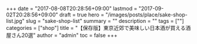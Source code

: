 +++
date = "2017-08-08T20:28:56+09:00"
lastmod = "2017-09-02T20:28:56+09:00"
draft = true
hero = "/images/posts/place/sake-shop-list.jpg"
slug = "sake-shop-list"
summary = ""
description = ""
tags = [""]
categories = ["shop"]
title = "【保存版】東京近郊で美味しい日本酒が買える酒屋さん20選"
author = "admin"
toc = false
+++

